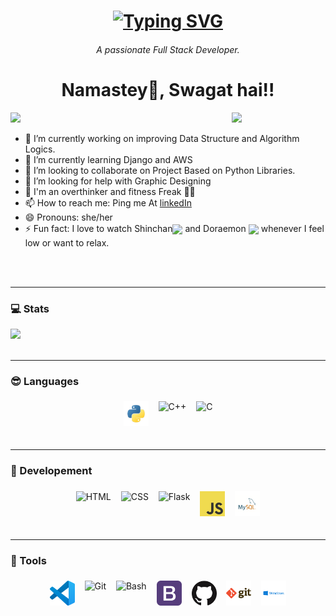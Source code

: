 ### <h1 align="center"> [![Typing SVG](https://readme-typing-svg.herokuapp.com?font=cursive&color=F7D927&center=true&vCenter=true&lines=Hi%2C+I'm+Ayushi+Srivastava)](https://git.io/typing-svg) </h1>
<h6 align="center">A passionate Full Stack Developer.</h6>
<h1 align="center">Namastey🙏, Swagat hai!!</h1>                  
<img src="https://visitor-badge.laobi.icu/badge?page_id=Ayushi0901.Ayushi0901">
<img src="https://media.giphy.com/media/JrZEc84OFlTYcRaqSx/giphy.gif" width="150" align="right"/>

- 🔭 I’m currently working on improving Data Structure and Algorithm Logics. 
- 🌱 I’m currently learning Django and AWS
- 👯 I’m looking to collaborate on Project Based on Python Libraries.
- 🤔 I’m looking for help with Graphic Designing 
- 💬 I'm an overthinker and fitness Freak 🤸‍♀️
- 📫 How to reach me: Ping me At [linkedIn](https://www.linkedin.com/in/ayushi-srivastava-a3ba371b0/)
- 😄 Pronouns: she/her
- ⚡ Fun fact: I love to watch Shinchan<img src="https://media.giphy.com/media/LOEgEYZHyGbXY8KgA3/giphy.gif" width="50" align="center"/>
 and Doraemon <img src="https://media.giphy.com/media/TkDVr6D3OgqEqcLIYP/giphy.gif" width="50" align="center"/> whenever I feel low or want to relax.
<br />
<br />

---
<h3>💻 Stats</h3>
<img src="https://github-readme-stats.vercel.app/api?username=Ayushi0901&show_icons=true&theme=merko&hide=issues">
<br />
<br />

---
<h3>😎 Languages</h3>
<p align="center">
<img src="https://raw.githubusercontent.com/github/explore/80688e429a7d4ef2fca1e82350fe8e3517d3494d/topics/python/python.png" alt="Python" height="40" style="vertical-align:top; margin:6px">
 <img src="https://img.icons8.com/color/48/000000/c-plus-plus-logo.png" alt="C++" height="40" style="vertical-align:top; margin:6px"/>
 <img src="https://raw.githubusercontent.com/jmnote/z-icons/master/svg/c.svg" title="C"  height="40" style="vertical-align:top; margin:6px"/>
<br />
<br />

---
<h3>🔦 Developement</h3> 
<p align="center">
 <img src="https://img.icons8.com/color/48/000000/html-5--v1.png" alt="HTML" height="40"  style="vertical-align:top; margin:6px"/>
 <img src="https://img.icons8.com/color/48/000000/css3.png" alt="CSS" height="40" style="vertical-align:top; margin:6px">
<img src="https://img.icons8.com/color/48/000000/flask.png" alt="Flask" height="40" style="vertical-align:top; margin:6px">
<img src="https://raw.githubusercontent.com/github/explore/80688e429a7d4ef2fca1e82350fe8e3517d3494d/topics/javascript/javascript.png" alt="Javascript" height="40" style="vertical-align:top; margin:6px">
<img src="https://raw.githubusercontent.com/github/explore/80688e429a7d4ef2fca1e82350fe8e3517d3494d/topics/mysql/mysql.png" alt="MySQL" height="40" style="vertical-align:top; margin:6px">
 
<!--  <img src="https://img.icons8.com/color/48/000000/c-programming.png" height="40" style="vertical-align:top; margin:6px"> -->
<br />
<br />

---                                                                                       
<h3>🧰 Tools</h3> 
<p align="center">
<img src="https://raw.githubusercontent.com/github/explore/80688e429a7d4ef2fca1e82350fe8e3517d3494d/topics/visual-studio-code/visual-studio-code.png" alt="VS Code" height="40" style="vertical-align:top; margin:6px">
<img src="https://raw.githubusercontent.com/jmnote/z-icons/master/svg/git.svg" title="Git"  height="40" style="vertical-align:top; margin:6px">
<img src="https://raw.githubusercontent.com/jmnote/z-icons/master/svg/bash.svg" title="Bash" height="40" style="vertical-align:top; margin:6px">
<img src="https://raw.githubusercontent.com/github/explore/80688e429a7d4ef2fca1e82350fe8e3517d3494d/topics/bootstrap/bootstrap.png" alt="Bootstrap" height="40" style="vertical-align:top; margin:6px">

<img src="https://raw.githubusercontent.com/github/explore/78df643247d429f6cc873026c0622819ad797942/topics/github/github.png" alt="Github" height="40" style="vertical-align:top; margin:6px ; color:white" >
<img src="https://raw.githubusercontent.com/github/explore/80688e429a7d4ef2fca1e82350fe8e3517d3494d/topics/git/git.png" alt="Git" height="40" style="vertical-align:top; margin:6px">
<img src="https://raw.githubusercontent.com/github/explore/80688e429a7d4ef2fca1e82350fe8e3517d3494d/topics/windows/windows.png" alt="Windows" height="40" style="vertical-align:top; margin:6px">
 
 
<!--  <b> Linkedin <a href="https://www.linkedin.com/in/ayushi-srivastava-a3ba371b0/"/>  
 -->
</p>

